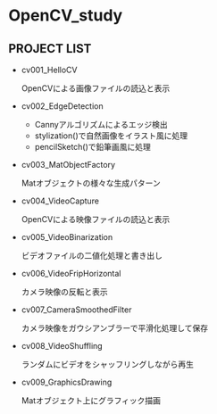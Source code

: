 # OpenCV_study

## PROJECT LIST

- cv001_HelloCV 

  OpenCVによる画像ファイルの読込と表示

- cv002_EdgeDetection

  - Cannyアルゴリズムによるエッジ検出
  - stylization()で自然画像をイラスト風に処理
  - pencilSketch()で鉛筆画風に処理

- cv003_MatObjectFactory

  Matオブジェクトの様々な生成パターン

- cv004_VideoCapture

  OpenCVによる映像ファイルの読込と表示

- cv005_VideoBinarization

  ビデオファイルの二値化処理と書き出し

- cv006_VideoFripHorizontal

  カメラ映像の反転と表示

- cv007_CameraSmoothedFilter

  カメラ映像をガウシアンブラーで平滑化処理して保存

- cv008_VideoShuffling

  ランダムにビデオをシャッフリングしながら再生

- cv009_GraphicsDrawing

  Matオブジェクト上にグラフィック描画
